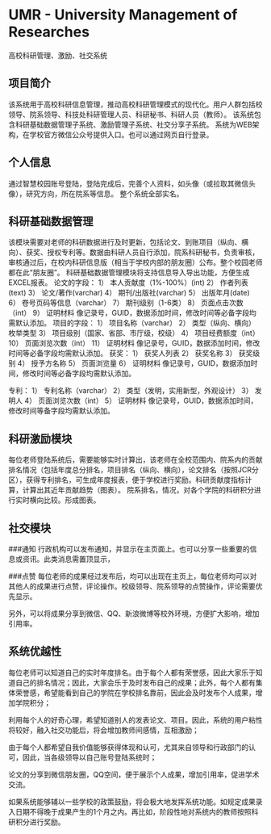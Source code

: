 # UMR - University Management of Researches
高校科研管理、激励、社交系统


## 项目简介
该系统用于高校科研信息管理，推动高校科研管理模式的现代化。用户人群包括校领导、院系领导、科技处科研管理人员、科研秘书、科研人员（教师）。
该系统包含科研基础数据管理子系统、激励管理子系统、社交分享子系统。
系统为WEB架构，在学校官方微信公众号提供入口。也可以通过网页自行登录。

## 个人信息
通过智慧校园账号登陆，登陆完成后，完善个人资料，如头像（或拉取其微信头像），研究方向，所在院系等信息。
整个系统全部实名。

## 科研基础数据管理
该模块需要对老师的科研数据进行及时更新，包括论文、到账项目（纵向、横向）、获奖、授权专利等。数据由科研人员自行添加，院系科研秘书，负责审核，审核通过后，在校内科研信息版（相当于学校内部的朋友圈）公布。整个校园老师都在此“朋友圈”。
科研基础数据管理模块将支持信息导入导出功能，方便生成EXCEL报表。
论文的字段：
1）	本人贡献度（1%-100%）(int)
2）	作者列表(text)
3）	论文/著作(varchar)
4）	期刊/出版社(varchar)
5）	出版年月(date)
6）	卷号页码等信息（varchar）
7）	期刊级别（1-6类）
8）	页面点击次数 （int）
9）	证明材料
像记录号，GUID，数据添加时间，修改时间等必备字段均需默认添加。
项目的字段：
1）	项目名称（varchar）
2）	类型（纵向、横向） 枚举类型
3）	项目级别（国家、省部、市厅级，校级）
4）	项目经费额度（int）
10）	页面浏览次数（int）
11）	证明材料
像记录号，GUID，数据添加时间，修改时间等必备字段均需默认添加。
获奖：
1）	获奖人列表
2）	获奖名称
3）	获奖级别
4）	授予方名称
5）	页面浏览量
6）	证明材料
像记录号，GUID，数据添加时间，修改时间等必备字段均需默认添加。

专利：
1）	专利名称（varchar）
2）	类型（发明，实用新型，外观设计）
3）	发明人
4）	页面浏览次数（int）
5）	证明材料
像记录号，GUID，数据添加时间，修改时间等备字段均需默认添加。

## 科研激励模块
每位老师登陆系统后，需要能够实时计算出，该老师在全校范围内、院系内的贡献排名情况（包括年度总分排名，项目排名（纵向、横向），论文排名（按照JCR分区），获得专利排名，可生成年度报表，便于学校进行奖励。科研贡献度指标计算，计算出其近年贡献趋势（图表）。
院系排名，情况，对各个学院的科研积分进行实时横向比较。形成图表。

## 社交模块

###通知
行政机构可以发布通知，并显示在主页面上。也可以分享一些重要的信息或资讯。此类消息需置顶显示，

###点赞
每位老师的成果经过发布后，均可以出现在主页上，每位老师均可以对其他人的成果进行点赞，评论操作。校级领导、院系领导的点赞操作，评论需要优先显示。

另外，可以将成果分享到微信、QQ、新浪微博等校外环境，方便扩大影响，增加引用率。

## 系统优越性
每位老师可以知道自己的实时年度排名。由于每个人都有荣誉感，因此大家乐于知道自己的排名情况；因此，大家会乐于及时发布自己的成果；此外，每个人都有集体荣誉感，希望能看到自己的学院在学校排名靠前，因此会及时发布个人成果，增加学院积分；

利用每个人的好奇心理，希望知道别人的发表论文、项目。因此，系统的用户粘性将较好，融入社交功能后，将会增加教师间感情，互相激励；

由于每个人都希望自我价值能够获得体现和认可，尤其来自领导和行政部门的认可，因此，当各级领导以自己账号登陆系统时；

论文的分享到微信朋友圈，QQ空间，便于展示个人成果，增加引用率，促进学术交流。

如果系统能够辅以一些学校的政策鼓励，将会极大地发挥系统功能。如规定成果录入日期不得晚于成果产生的1个月之内。再比如，阶段性地对系统内的教师按照科研积分进行奖励。

